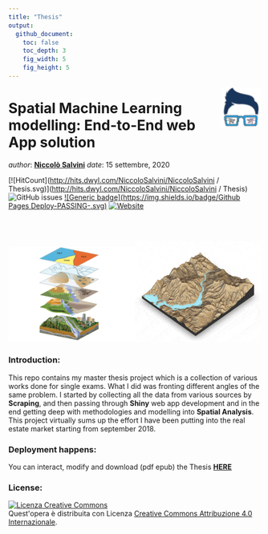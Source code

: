 ```yaml
---
title: "Thesis"
output: 
  github_document:
    toc: false
    toc_depth: 3
    fig_width: 5
    fig_height: 5
---
```


<!-- README.md is generated from README.Rmd. Please edit that file - rmarkdown::render('README.Rmd', output_format = 'github_document', output_file = 'README.md') -->








<img src="images/logo.png" align="right" height="80" />
 
# Spatial Machine Learning modelling: End-to-End web App solution

_author_: **[Niccolò Salvini](https://niccolosalvini.netlify.app/)**
_date_: 15 settembre, 2020

[![HitCount](http://hits.dwyl.com/NiccoloSalvini/NiccoloSalvini / Thesis.svg)](http://hits.dwyl.com/NiccoloSalvini/NiccoloSalvini / Thesis)  <img alt="GitHub issues" src="https://img.shields.io/github/issues-raw/NiccoloSalvini/thesis">  [![Generic badge](https://img.shields.io/badge/Github Pages Deploy-PASSING-<COLOR>.svg)](https://shields.io/)  [![Website ](https://img.shields.io/website-up-down-green-red/https/naereen.github.io.svg)](https://niccolosalvini.github.io/Thesis/)


<br> <br> 


<img src="images/spatial.png" title="Spatial Data Analysis" alt="Spatial Data Analysis" width="50%" /><img src="images/spatial_visualization.gif" title="Spatial Data Analysis" alt="Spatial Data Analysis" width="50%" />


### Introduction:

This repo contains my master thesis project which is a collection of various works done for single exams. What I did was fronting different angles of the same problem. I started by collecting all the data from various sources by **Scraping**, and then passing through **Shiny** web app development and in the end getting deep with methodologies and modelling into **Spatial Analysis**. This project virtually sums up the effort I have been putting into the real estate market starting from september 2018.

### Deployment happens:

You can interact, modify and download (pdf epub) the Thesis **[HERE](https://niccolosalvini.github.io/thesis/)**
  
### License:

<a rel="license" href="http://creativecommons.org/licenses/by/4.0/"><img alt="Licenza Creative Commons" style="border-width:0" src="https://i.creativecommons.org/l/by/4.0/88x31.png" /></a><br />Quest'opera è distribuita con Licenza <a rel="license" href="http://creativecommons.org/licenses/by/4.0/">Creative Commons Attribuzione 4.0 Internazionale</a>.
